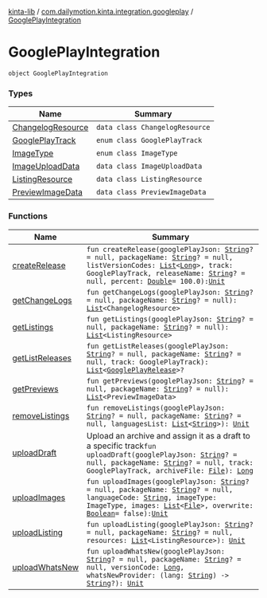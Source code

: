 [kinta-lib](../../index.md) / [com.dailymotion.kinta.integration.googleplay](../index.md) / [GooglePlayIntegration](./index.md)

# GooglePlayIntegration

`object GooglePlayIntegration`

### Types

| Name | Summary |
|---|---|
| [ChangelogResource](-changelog-resource/index.md) | `data class ChangelogResource` |
| [GooglePlayTrack](-google-play-track/index.md) | `enum class GooglePlayTrack` |
| [ImageType](-image-type/index.md) | `enum class ImageType` |
| [ImageUploadData](-image-upload-data/index.md) | `data class ImageUploadData` |
| [ListingResource](-listing-resource/index.md) | `data class ListingResource` |
| [PreviewImageData](-preview-image-data/index.md) | `data class PreviewImageData` |

### Functions

| Name | Summary |
|---|---|
| [createRelease](create-release.md) | `fun createRelease(googlePlayJson: `[`String`](https://kotlinlang.org/api/latest/jvm/stdlib/kotlin/-string/index.html)`? = null, packageName: `[`String`](https://kotlinlang.org/api/latest/jvm/stdlib/kotlin/-string/index.html)`? = null, listVersionCodes: `[`List`](https://kotlinlang.org/api/latest/jvm/stdlib/kotlin.collections/-list/index.html)`<`[`Long`](https://kotlinlang.org/api/latest/jvm/stdlib/kotlin/-long/index.html)`>, track: GooglePlayTrack, releaseName: `[`String`](https://kotlinlang.org/api/latest/jvm/stdlib/kotlin/-string/index.html)`? = null, percent: `[`Double`](https://kotlinlang.org/api/latest/jvm/stdlib/kotlin/-double/index.html)` = 100.0): `[`Unit`](https://kotlinlang.org/api/latest/jvm/stdlib/kotlin/-unit/index.html) |
| [getChangeLogs](get-change-logs.md) | `fun getChangeLogs(googlePlayJson: `[`String`](https://kotlinlang.org/api/latest/jvm/stdlib/kotlin/-string/index.html)`? = null, packageName: `[`String`](https://kotlinlang.org/api/latest/jvm/stdlib/kotlin/-string/index.html)`? = null): `[`List`](https://kotlinlang.org/api/latest/jvm/stdlib/kotlin.collections/-list/index.html)`<ChangelogResource>` |
| [getListings](get-listings.md) | `fun getListings(googlePlayJson: `[`String`](https://kotlinlang.org/api/latest/jvm/stdlib/kotlin/-string/index.html)`? = null, packageName: `[`String`](https://kotlinlang.org/api/latest/jvm/stdlib/kotlin/-string/index.html)`? = null): `[`List`](https://kotlinlang.org/api/latest/jvm/stdlib/kotlin.collections/-list/index.html)`<ListingResource>` |
| [getListReleases](get-list-releases.md) | `fun getListReleases(googlePlayJson: `[`String`](https://kotlinlang.org/api/latest/jvm/stdlib/kotlin/-string/index.html)`? = null, packageName: `[`String`](https://kotlinlang.org/api/latest/jvm/stdlib/kotlin/-string/index.html)`? = null, track: GooglePlayTrack): `[`List`](https://kotlinlang.org/api/latest/jvm/stdlib/kotlin.collections/-list/index.html)`<`[`GooglePlayRelease`](../-google-play-release/index.md)`>?` |
| [getPreviews](get-previews.md) | `fun getPreviews(googlePlayJson: `[`String`](https://kotlinlang.org/api/latest/jvm/stdlib/kotlin/-string/index.html)`? = null, packageName: `[`String`](https://kotlinlang.org/api/latest/jvm/stdlib/kotlin/-string/index.html)`? = null): `[`List`](https://kotlinlang.org/api/latest/jvm/stdlib/kotlin.collections/-list/index.html)`<PreviewImageData>` |
| [removeListings](remove-listings.md) | `fun removeListings(googlePlayJson: `[`String`](https://kotlinlang.org/api/latest/jvm/stdlib/kotlin/-string/index.html)`? = null, packageName: `[`String`](https://kotlinlang.org/api/latest/jvm/stdlib/kotlin/-string/index.html)`? = null, languagesList: `[`List`](https://kotlinlang.org/api/latest/jvm/stdlib/kotlin.collections/-list/index.html)`<`[`String`](https://kotlinlang.org/api/latest/jvm/stdlib/kotlin/-string/index.html)`>): `[`Unit`](https://kotlinlang.org/api/latest/jvm/stdlib/kotlin/-unit/index.html) |
| [uploadDraft](upload-draft.md) | Upload an archive and assign it as a draft to a specific track`fun uploadDraft(googlePlayJson: `[`String`](https://kotlinlang.org/api/latest/jvm/stdlib/kotlin/-string/index.html)`? = null, packageName: `[`String`](https://kotlinlang.org/api/latest/jvm/stdlib/kotlin/-string/index.html)`? = null, track: GooglePlayTrack, archiveFile: `[`File`](https://docs.oracle.com/javase/6/docs/api/java/io/File.html)`): `[`Long`](https://kotlinlang.org/api/latest/jvm/stdlib/kotlin/-long/index.html) |
| [uploadImages](upload-images.md) | `fun uploadImages(googlePlayJson: `[`String`](https://kotlinlang.org/api/latest/jvm/stdlib/kotlin/-string/index.html)`? = null, packageName: `[`String`](https://kotlinlang.org/api/latest/jvm/stdlib/kotlin/-string/index.html)`? = null, languageCode: `[`String`](https://kotlinlang.org/api/latest/jvm/stdlib/kotlin/-string/index.html)`, imageType: ImageType, images: `[`List`](https://kotlinlang.org/api/latest/jvm/stdlib/kotlin.collections/-list/index.html)`<`[`File`](https://docs.oracle.com/javase/6/docs/api/java/io/File.html)`>, overwrite: `[`Boolean`](https://kotlinlang.org/api/latest/jvm/stdlib/kotlin/-boolean/index.html)` = false): `[`Unit`](https://kotlinlang.org/api/latest/jvm/stdlib/kotlin/-unit/index.html) |
| [uploadListing](upload-listing.md) | `fun uploadListing(googlePlayJson: `[`String`](https://kotlinlang.org/api/latest/jvm/stdlib/kotlin/-string/index.html)`? = null, packageName: `[`String`](https://kotlinlang.org/api/latest/jvm/stdlib/kotlin/-string/index.html)`? = null, resources: `[`List`](https://kotlinlang.org/api/latest/jvm/stdlib/kotlin.collections/-list/index.html)`<ListingResource>): `[`Unit`](https://kotlinlang.org/api/latest/jvm/stdlib/kotlin/-unit/index.html) |
| [uploadWhatsNew](upload-whats-new.md) | `fun uploadWhatsNew(googlePlayJson: `[`String`](https://kotlinlang.org/api/latest/jvm/stdlib/kotlin/-string/index.html)`? = null, packageName: `[`String`](https://kotlinlang.org/api/latest/jvm/stdlib/kotlin/-string/index.html)`? = null, versionCode: `[`Long`](https://kotlinlang.org/api/latest/jvm/stdlib/kotlin/-long/index.html)`, whatsNewProvider: (lang: `[`String`](https://kotlinlang.org/api/latest/jvm/stdlib/kotlin/-string/index.html)`) -> `[`String`](https://kotlinlang.org/api/latest/jvm/stdlib/kotlin/-string/index.html)`?): `[`Unit`](https://kotlinlang.org/api/latest/jvm/stdlib/kotlin/-unit/index.html) |

